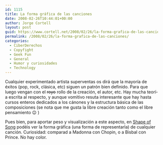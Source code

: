 ```yaml
---
id: 1115
title: La forma gráfica de las canciones
date: 2008-02-26T10:44:01+00:00
author: Jorge Cortell
layout: post
guid: https://www.cortell.net/2008/02/26/la-forma-grafica-de-las-canciones/
permalink: /2008/02/26/la-forma-grafica-de-las-canciones/
categories:
  - CiberDerechos
  - Copyfight
  - Geek Fun
  - General
  - Humor y curiosidades
  - Technology
---
```

Cualquier experimentado artista superventas os dirá que la mayorí­a de éxitos (pop, rock, clásica, etc) siguen un patrón bien definido. Para que luego vengan con el <strike>royo</strike> rollo de la creación, el autor, etc. Hay mucha teorí­a escrita al respecto, y aunque vomitivo resuta interesante que hay hasta cursos enteros dedicados a los cánones y la estructura básica de las composiciones (se nota que me gusta la libre creación tanto como el libre pensamiento 😉 )

Pues bien, para aportar peso y visualización a este aspecto, en <a target="_blank" title="Shape of Song" href="https://www.turbulence.org/Works/song/gallery/gallery.html">Shape of Song</a> podéis ver la forma gráfica (una forma de representarla) de cualquier canción. Curiosidad: comparad a Madonna con Chopin, o a Bisbal con Prince. No hay color.